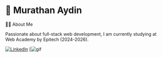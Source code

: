# 🚀 Murathan Aydin

👨‍💻 About Me

Passionate about full-stack web development, I am currently studying at Web Academy by Epitech (2024-2026).

[![LinkedIn](https://img.icons8.com/?size=50&id=13930&format=png)](https://linkedin.com/in/murathan-aydin) 
[![gif](https://media1.giphy.com/media/v1.Y2lkPTc5MGI3NjExcXg1aDJxZHVkdWRwdGR0ZHdzanNic3ptZGZ2emZuMjY1NTlldzE5cSZlcD12MV9pbnRlcm5hbF9naWZfYnlfaWQmY3Q9Zw/WApIcl7whuH3W/giphy.gif)
